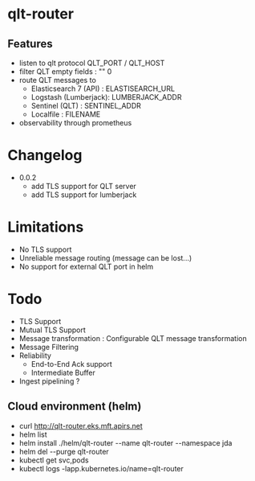 # qlt-router

## Features
- listen to qlt protocol QLT_PORT / QLT_HOST
- filter QLT empty fields : "" 0 
- route QLT messages to
    - Elasticsearch 7 (API) : ELASTISEARCH_URL
    - Logstash (Lumberjack): LUMBERJACK_ADDR
    - Sentinel (QLT) : SENTINEL_ADDR
    - Localfile : FILENAME
- observability through prometheus

# Changelog
- 0.0.2
    - add TLS support for QLT server
    - add TLS support for lumberjack

# Limitations
- No TLS support
- Unreliable message routing (message can be lost...)
- No support for external QLT port in helm

# Todo
- TLS Support
- Mutual TLS Support
- Message transformation : Configurable QLT message transformation
- Message Filtering
- Reliability
    - End-to-End Ack support
    - Intermediate Buffer
- Ingest pipelining ?

## Cloud environment (helm)
- curl http://qlt-router.eks.mft.apirs.net
- helm list
- helm install ./helm/qlt-router --name qlt-router --namespace jda
- helm del --purge qlt-router
- kubectl get svc,pods
- kubectl logs -lapp.kubernetes.io/name=qlt-router
